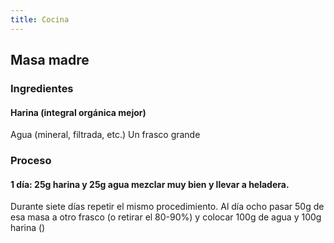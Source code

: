 ```yaml
---
title: Cocina
---
```


## Masa madre
### Ingredientes
#### Harina (integral orgánica mejor)
Agua (mineral, filtrada, etc.)
Un frasco grande
### Proceso
#### 1 día: 25g harina y 25g agua mezclar muy bien y llevar a heladera.
Durante siete días repetir el mismo procedimiento.
Al día ocho pasar 50g de esa masa a otro frasco (o retirar el 80-90%) y colocar 100g de agua y 100g harina ()

